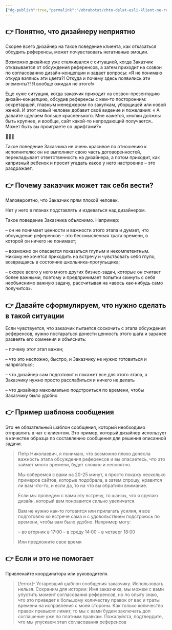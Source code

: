```yaml
---
{"dg-publish":true,"permalink":"/obrabotat/chto-delat-esli-klient-ne-reagiruet-na-referensy-i-govorit-pridumajte-chto-nibud-sami-vy-zhe-speczialisty/"}
---
```



## 👉 Понятно, что дизайнеру неприятно

Скорее всего дизайнер на такое поведение клиента, как отказаться обсудить референсы, может почувствовать негативные эмоции.

Возможно дизайнер уже сталкивался с ситуацией, когда Заказчик отказывается от обсуждения референсов, а затем приходит на созвон по согласованию дизайн-концепции и задает вопросы: «Я не понимаю откуда взялись эти цвета?! Откуда и почему здесь появились эти элементы?! Я вообще ожидал не этого!»

Еще хуже ситуация, когда заказчик приходит на созвон-презентацию дизайн-концепцию, обсудив референсы с кем-то посторонним: секретаршей, главным менеджером по закупкам, уборщицей или новой женой. И этот новый человек добавит своё видение и пожелания: « А давайте сделаем больше красненького. Мне кажется, кнопки должны быть крупнее, и вообще, сайт какой-то непродающий получается.. Может быть вы проиграете со шрифтами?»

🤬😤🤯

Такое поведение Заказчика не очень красивое по отношению к исполнителю: он не выполняет свою часть договоренностей, перекладывает ответственность на дизайнера, а потом приходит, как капризный ребенок и просит угадать какое у него настроение – это раздражает.

## 👉 Почему заказчик может так себя вести?

Маловероятно, что Заказчик прям плохой человек.

Нет у него в планах подставлять и издеваться над дизайнером.

Такое поведение Заказчика объяснимо. Например: 

– он не понимает ценности и важности этого этапа и думает, что обсуждение референсов – это бессмысленная трата времени, в которой он ничего не понимает;

– возможно он опасается показаться глупым и некомпетентным. Никому не хочется приходить на встречу и чувствовать себя глупо, возвращаясь в состояние школьника-прогульщика;

– скорее всего у него много других бизнес-задач, которые он считает более важными, поэтому и предпринимает попытки скинуть с себя необъяснимо важную задачу, рассчитывая на «авось как-нибудь само получится».

## 👉 Давайте сформулируем, что нужно сделать в такой ситуации

Если чувствуется, что заказчик пытается соскочить с этапа обсуждения референсов, нужно постараться донести ценность этого шага и заранее развеять его сомнения и объяснить:

– почему этот этап важен;

– что это несложно, быстро, и Заказчику не нужно готовиться и напрягаться;

– что дизайнер сам подготовит и покажет все для этого этапа, а Заказчику нужно просто расслабиться и ничего не делать

– что дизайнер максимально подстроиться по времени, чтобы Заказчику было удобно

## **👉 Пример шаблона сообщения**

Это не обязательный шаблон сообщения, который необходимо отправлять в чат с клиентом. Это пример, который дизайнер использует в качестве образца по составлению сообщения для решения описанной задачи.

> Петр Николаевич, я понимаю, что возможно плохо донесла важность этапа обсуждения референсов и вы опасаетесь, что это займет много времени, будет сложно и непонятно.
> 
> Мы соберемся с вами на 20-25 минут, я просто покажу несколько примеров сайтов, которые подобрала, а затем спрошу, нравится ли вам что-то, и если да, то на что вы обратили внимание.
> 
> Если мы проведем с вами эту встречу, то шансы, что я сделаю дизайн, который вам понравится сильно увеличатся.
> 
> Вам не нужно как-то готовится или прилагать усилия, я все подготовлю ко встрече сама и с удовольствием подстроюсь по времени, чтобы вам было удобно. Например могу:
> 
> – во вторник в 17:00
> – в среду 14:00
> – в четверг 18:00 
> 
> Или предложите свое время


## 👉 Если и это не помогает
Привлекайте координатора или руководителя.



> [!error]- Устаревший шаблон сообщения заказчику. Использовать нельзя. Сохраним для истории:
> Имя заказчика, мы можем с вами упустить момент согласования референсов, но по опыту знаю, что это приведет к большому количеству правок от вас и траты времени на исправления с моей стороны. Как только количество правок превысят лимит, то мы с вами будем заключать доп соглашение уже по платным правкам. Пожалуйста, подтвердите, что мы упускаем этап согласования референсов

